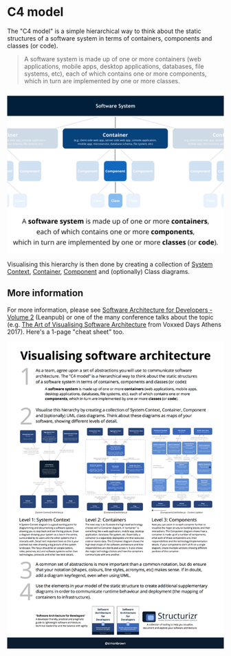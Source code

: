 # C4 model

The "C4 model" is a simple hierarchical way to think about the static structures of a software system in terms of containers, components and classes (or code).

> A software system is made up of one or more containers (web applications, mobile apps, desktop applications, databases, file systems, etc), each of which contains one or more components, which in turn are implemented by one or more classes.

![A summary of the C4 model](images/c4-1.png)

Visualising this hierarchy is then done by creating a collection of [System Context](system-context-diagram.md), [Container](container-diagram.md), [Component](component-diagram.md) and (optionally) Class diagrams.

## More information

For more information, please see [Software Architecture for Developers - Volume 2](https://leanpub.com/visualising-software-architecture) (Leanpub) or one of the many conference talks about the topic (e.g. [The Art of Visualising Software Architecture](https://www.youtube.com/watch?v=aPtT2GNu8vM&feature=youtu.be&t=9m04s) from Voxxed Days Athens 2017). Here's a 1-page "cheat sheet" too.

![A cheat sheet for visualising software architecture](images/visualising-software-architecture.png)